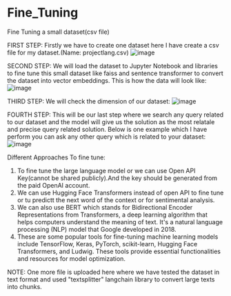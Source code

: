 # Fine_Tuning
Fine Tuning a small dataset(csv file)

FIRST STEP:
Firstly we have to create one dataset here I have create a csv file for my dataset.(Name: projectlang.csv)
![image](https://github.com/user-attachments/assets/41e6fd0f-d465-4a9a-a5cb-2d7310507cac)


SECOND STEP: 
We will load the dataset to Jupyter Notebook and libraries to fine tune this small dataset like faiss and sentence transformer to convert the dataset into vector embeddings.
This is how the data will look like:
![image](https://github.com/user-attachments/assets/74370509-b85c-456e-b2e4-8973875b7ce1)

THIRD STEP:
We will check the dimension of our dataset:
![image](https://github.com/user-attachments/assets/43dd4bc9-b74e-4fa2-a219-5edb0e78e1b8)

FOURTH STEP:
This will be our last step where we search any query related to our dataset and the model will give us the solution as the most relatale and precise query related solution.
Below is one example which I have perform you can ask any other query which is related to your dataset:
![image](https://github.com/user-attachments/assets/20b9214a-81c0-4c2c-a7a2-07e748ccae60)


Different Approaches To fine tune:
1. To fine tune the large language model or we can use Open API Key(cannot be shared publicly).And the key should be generated from the paid OpenAI account.
2. We can use Hugging Face Transformers instead of open API to fine tune or tu predictt the next word of the context or for sentimental analysis.
3. We can also use BERT which stands for Bidirectional Encoder Representations from Transformers, a deep learning algorithm that helps computers understand the meaning of text. It's a natural language processing (NLP) model that Google developed in 2018.
4. These are some popular tools for fine-tuning machine learning models include TensorFlow, Keras, PyTorch, scikit-learn, Hugging Face Transformers, and Ludwig. These tools provide essential functionalities and resources for model optimization.


NOTE: 
One more file is uploaded here where we have tested the dataset in text format and used "textsplitter" langchain library to convert large texts into chunks.


